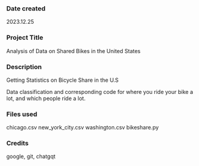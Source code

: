 
### Date created
2023.12.25

### Project Title
Analysis of Data on Shared Bikes in the United States

### Description
Getting Statistics on Bicycle Share in the U.S

Data classification and corresponding code for where you ride your bike a lot, and which people ride a lot.
### Files used
chicago.csv
new_york_city.csv
washington.csv
bikeshare.py

### Credits
google, git, chatgqt

